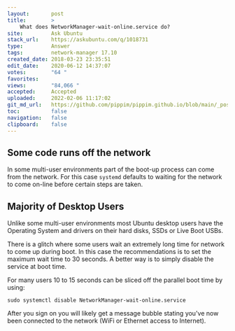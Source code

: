 ```yaml
---
layout:       post
title:        >
    What does NetworkManager-wait-online.service do?
site:         Ask Ubuntu
stack_url:    https://askubuntu.com/q/1018731
type:         Answer
tags:         network-manager 17.10
created_date: 2018-03-23 23:35:51
edit_date:    2020-06-12 14:37:07
votes:        "64 "
favorites:    
views:        "84,066 "
accepted:     Accepted
uploaded:     2022-02-06 11:17:02
git_md_url:   https://github.com/pippim/pippim.github.io/blob/main/_posts/2018/2018-03-23-What-does-NetworkManager-wait-online.service-do_.md
toc:          false
navigation:   false
clipboard:    false
---
```


## Some code runs off the network

In some multi-user environments part of the boot-up process can come from the network. For this case `systemd` defaults to waiting for the network to come on-line before certain steps are taken.

## Majority of Desktop Users

Unlike some multi-user environments most Ubuntu desktop users have the Operating System and drivers on their hard disks, SSDs or Live Boot USBs. 

There is a glitch where some users wait an extremely long time for network to come up during boot. In this case the recommendations is to set the maximum wait time to 30 seconds. A better way is to simply disable the service at boot time.

For many users 10 to 15 seconds can be sliced off the parallel boot time by using:

``` 
sudo systemctl disable NetworkManager-wait-online.service
```

After you sign on you will likely get a message bubble stating you've now been connected to the network (WiFi or Ethernet access to Internet).
